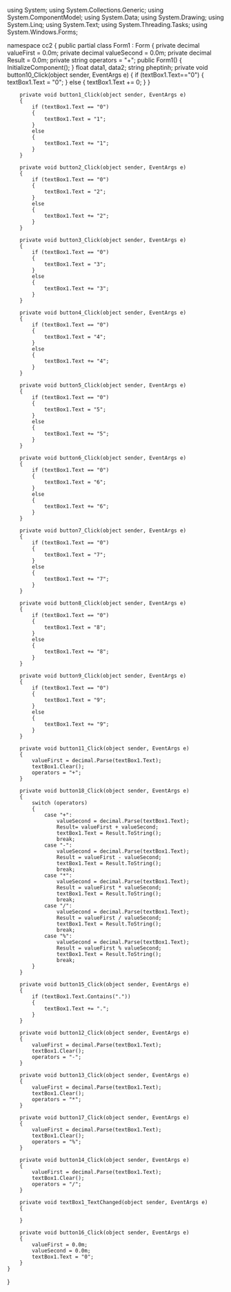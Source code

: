 using System;
using System.Collections.Generic;
using System.ComponentModel;
using System.Data;
using System.Drawing;
using System.Linq;
using System.Text;
using System.Threading.Tasks;
using System.Windows.Forms;

namespace cc2
{
    public partial class Form1 : Form
    {
        private decimal valueFirst = 0.0m;
        private decimal valueSecond = 0.0m;
        private decimal Result = 0.0m;
        private string operators = "+";
        public Form1()
        {
            InitializeComponent();
        }
        float data1, data2;
        string pheptinh;
        private void button10_Click(object sender, EventArgs e)
        {
            if (textBox1.Text=="0")
            {
                textBox1.Text = "0";
            }
            else
            {
                textBox1.Text += 0;
            }
        }

        private void button1_Click(object sender, EventArgs e)
        {
            if (textBox1.Text == "0")
            {
                textBox1.Text = "1";
            }
            else
            {
                textBox1.Text += "1";
            }
        }

        private void button2_Click(object sender, EventArgs e)
        {
            if (textBox1.Text == "0")
            {
                textBox1.Text = "2";
            }
            else
            {
                textBox1.Text += "2";
            }
        }

        private void button3_Click(object sender, EventArgs e)
        {
            if (textBox1.Text == "0")
            {
                textBox1.Text = "3";
            }
            else
            {
                textBox1.Text += "3";
            }
        }

        private void button4_Click(object sender, EventArgs e)
        {
            if (textBox1.Text == "0")
            {
                textBox1.Text = "4";
            }
            else
            {
                textBox1.Text += "4";
            }
        }

        private void button5_Click(object sender, EventArgs e)
        {
            if (textBox1.Text == "0")
            {
                textBox1.Text = "5";
            }
            else
            {
                textBox1.Text += "5";
            }
        }

        private void button6_Click(object sender, EventArgs e)
        {
            if (textBox1.Text == "0")
            {
                textBox1.Text = "6";
            }
            else
            {
                textBox1.Text += "6";
            }
        }

        private void button7_Click(object sender, EventArgs e)
        {
            if (textBox1.Text == "0")
            {
                textBox1.Text = "7";
            }
            else
            {
                textBox1.Text += "7";
            }
        }

        private void button8_Click(object sender, EventArgs e)
        {
            if (textBox1.Text == "0")
            {
                textBox1.Text = "8";
            }
            else
            {
                textBox1.Text += "8";
            }
        }

        private void button9_Click(object sender, EventArgs e)
        {
            if (textBox1.Text == "0")
            {
                textBox1.Text = "9";
            }
            else
            {
                textBox1.Text += "9";
            }
        }

        private void button11_Click(object sender, EventArgs e)
        {
            valueFirst = decimal.Parse(textBox1.Text);
            textBox1.Clear();
            operators = "+";
        }

        private void button18_Click(object sender, EventArgs e)
        {
            switch (operators)
            {
                case "+":
                    valueSecond = decimal.Parse(textBox1.Text);
                    Result= valueFirst + valueSecond;
                    textBox1.Text = Result.ToString();
                    break;
                case "-":
                    valueSecond = decimal.Parse(textBox1.Text);
                    Result = valueFirst - valueSecond;
                    textBox1.Text = Result.ToString();
                    break;
                case "*":
                    valueSecond = decimal.Parse(textBox1.Text);
                    Result = valueFirst * valueSecond;
                    textBox1.Text = Result.ToString();
                    break;
                case "/":
                    valueSecond = decimal.Parse(textBox1.Text);
                    Result = valueFirst / valueSecond;
                    textBox1.Text = Result.ToString();
                    break;
                case "%":
                    valueSecond = decimal.Parse(textBox1.Text);
                    Result = valueFirst % valueSecond;
                    textBox1.Text = Result.ToString();
                    break;
            }
        }

        private void button15_Click(object sender, EventArgs e)
        {
            if (textBox1.Text.Contains("."))
            {
                textBox1.Text += ".";
            }
        }

        private void button12_Click(object sender, EventArgs e)
        {
            valueFirst = decimal.Parse(textBox1.Text);
            textBox1.Clear();
            operators = "-";
        }

        private void button13_Click(object sender, EventArgs e)
        {
            valueFirst = decimal.Parse(textBox1.Text);
            textBox1.Clear();
            operators = "*";
        }

        private void button17_Click(object sender, EventArgs e)
        {
            valueFirst = decimal.Parse(textBox1.Text);
            textBox1.Clear();
            operators = "%";
        }

        private void button14_Click(object sender, EventArgs e)
        {
            valueFirst = decimal.Parse(textBox1.Text);
            textBox1.Clear();
            operators = "/";
        }

        private void textBox1_TextChanged(object sender, EventArgs e)
        {

        }

        private void button16_Click(object sender, EventArgs e)
        {
            valueFirst = 0.0m;
            valueSecond = 0.0m;
            textBox1.Text = "0";
        }
    }
}
